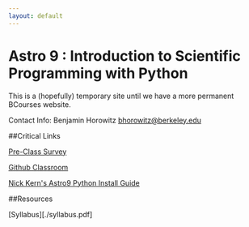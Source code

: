 ```yaml
---
layout: default
---
```



# Astro 9 : Introduction to Scientific Programming with Python

This is a (hopefully) temporary site until we have a more permanent BCourses website.

Contact Info: Benjamin Horowitz [bhorowitz@berkeley.edu](mailto:bhorowitz@berkeley.edu)

##Critical Links

[Pre-Class Survey](https://docs.google.com/forms/d/e/1FAIpQLSdPB0K_O-kFpc79ciTxTyqE-cFm_xc4ebBOBHTUlb1aRD_row/viewform?usp=sf_link)

[Github Classroom](https://classroom.github.com/a/74fTxXlj)

[Nick Kern's Astro9 Python Install Guide](https://nkern.github.io/Astro_9/install.html)

##Resources

[Syllabus][./syllabus.pdf]